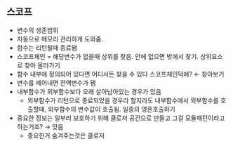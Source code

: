 ## 스코프
- 변수의 생존범위
- 자동으로 메모리 관리하게 도와줌.
- 함수는 리턴될때 종료됌
- 스코프체인 = 해당변수가 없을때 상위를 찾음. 안에 없으면 밖에서 찾기. 상위요소로 찾아 올라가기
- 함수 내부에 정의되어 있다면 어디서든 찾을 수 있다 스코프체인덕에? ← 창아보기
- 변수를 떼어내면 전역변수가 됌
- 내부함수가 외부함수보다 오래 살아남아있는 경우가 있음
    - 외부함수가 리턴으로 종료되었을 경우라 할지라도 내부함수에서 외부함수를 호출할때, 외부함수의 변수값이 호출됨. 일종의 영혼호출하기
- 중요한 정보는 일부러 보호하기 위해 클로저 공간으로 만들고 그걸 모듈패턴이라고 하는거죠? → 맞음
    - 중요한거 숨겨주는것은 클로저